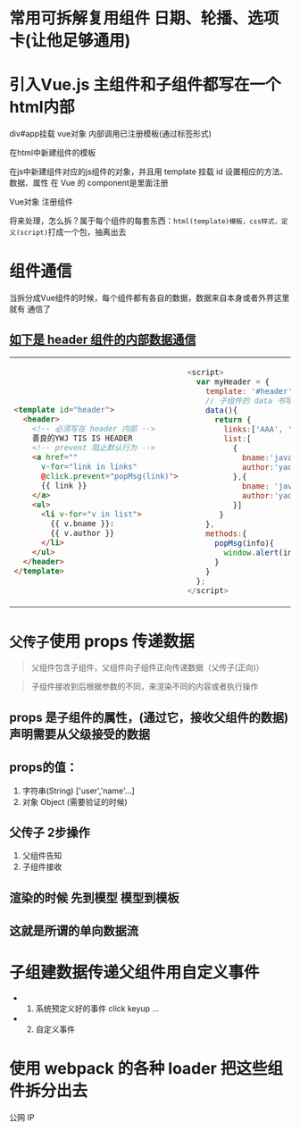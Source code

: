# 常用可拆解复用组件 日期、轮播、选项卡(让他足够通用)

# 引入Vue.js 主组件和子组件都写在一个html内部
  div#app挂载 vue对象
  内部调用已注册模板(通过标签形式)

  在html中新建组件的模板


  在js中新建组件对应的js组件的对象，并且用 template 挂载 id
  设置相应的方法、数据、属性
  在 Vue 的 component是里面注册

  Vue对象 注册组件

  将来处理，怎么拆？属于每个组件的每套东西：`html(template)模板，css样式，定义(script)`打成一个包，抽离出去


# 组件通信

当拆分成Vue组件的时候，每个组件都有各自的数据，数据来自本身或者外界这里就有 通信了 
## [如下是 header 组件的内部数据通信](./组件内部传值.html)

<html>
<!-- tr 表示 行 td 表示 列 -->
<table style="margin: 0 auto">
<tr>
<!-- 左边表格开始 -->
<td>

```html



<template id="header">
  <header>
    <!-- 必须写在 header 内部 -->
    善良的YWJ TIS IS HEADER
    <!-- prevent 阻止默认行为 -->
    <a href="" 
      v-for="link in links" 
      @click.prevent="popMsg(link)">
      {{ link }}
    </a>
    <ul>
      <li v-for="v in list">
        {{ v.bname }}:
        {{ v.author }}
      </li>
    </ul>
  </header>
</template>



```
</td>
<!-- 左边表格结束 -->
<!-- 右边表格开始 -->
<td>

```js
<script>
  var myHeader = {
    template: '#header',
    // 子组件的 data 书写方式 区别于 主组件
    data(){
      return { 
        links:['AAA', 'BBB', 'CCC'],
        list:[
          {
            bname:'javascript',
            author:'yaoyao'
          },{
            bname: 'java',
            author:'yaoyao'
          }]
       }
    },
    methods:{
      popMsg(info){
        window.alert(info)
      }
    }
  };
</script>
```
</td>
<!-- 右边表格结束 -->
</tr>
</table>
</html>

# `父传子`使用 props 传递数据

>父组件包含子组件，父组件向子组件正向传递数据（父传子(正向)）

>子组件接收到后根据参数的不同，来渲染不同的内容或者执行操作

## props 是子组件的属性，(通过它，接收父组件的数据) 声明需要从父级接受的数据

## props的值：
1. 字符串(String) ['user','name'...]
2. 对象 Object  (需要验证的时候)

## 父传子 2步操作
1. 父组件告知
2. 子组件接收

## 渲染的时候 先到模型 模型到模板
## 这就是所谓的单向数据流

# 子组建数据传递父组件用自定义事件
  - 1. 系统预定义好的事件 click keyup ...
  - 2. 自定义事件

# 使用 webpack 的各种 loader 把这些组件拆分出去


公网 IP 